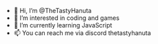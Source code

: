 - 👋 Hi, I’m @TheTastyHanuta
- 👀 I’m interested in coding and games
- 🌱 I’m currently learning JavaScript
- 📫 You can reach me via discord thetastyhanuta

<!---
TheTastyHanuta/TheTastyHanuta is a ✨ special ✨ repository because its `README.md` (this file) appears on your GitHub profile.
You can click the Preview link to take a look at your changes.
--->
